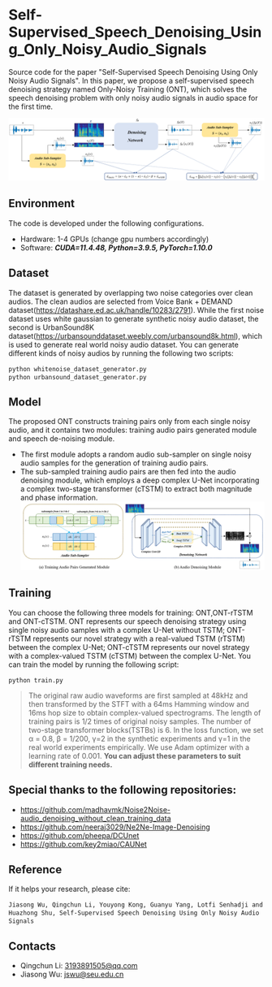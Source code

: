 # Self-Supervised_Speech_Denoising_Using_Only_Noisy_Audio_Signals

Source code for the paper "Self-Supervised Speech Denoising Using Only Noisy Audio Signals". In this paper, we propose a self-supervised speech denoising strategy named Only-Noisy Training (ONT), which solves the speech denoising problem with only noisy audio signals in audio space for the first time. 

![./SNA_DF.PNG](./SNA_DF.png)

## Environment

The code is developed under the following configurations.
- Hardware: 1-4 GPUs (change gpu numbers accordingly)
- Software: ***CUDA=11.4.48, Python=3.9.5, PyTorch=1.10.0***


## Dataset

The dataset is generated by overlapping two noise categories over clean audios. The clean audios are selected from Voice Bank + DEMAND dataset(https://datashare.ed.ac.uk/handle/10283/2791). While the first noise dataset uses white gaussian to generate synthetic noisy audio dataset, the second is UrbanSound8K dataset(https://urbansounddataset.weebly.com/urbansound8k.html), which is used to generate real world noisy audio dataset. You can generate different kinds of noisy audios by running the following two scripts:
```
python whitenoise_dataset_generator.py
python urbansound_dataset_generator.py
```

## Model

The proposed ONT constructs training pairs only from each single noisy audio, and it contains two modules: training audio pairs generated module and speech de-noising module.
- The first module adopts a random audio sub-sampler on single noisy audio samples for the generation of training audio pairs. 
- The sub-sampled training audio pairs are then fed into the audio denoising module, which employs a deep complex U-Net incorporating a complex two-stage transformer (cTSTM) to extract both magnitude and phase information.
![./models.PNG](./models.png)
## Training

You can choose the following three models for training: ONT,ONT-rTSTM and ONT-cTSTM. ONT represents our speech denoising strategy using single noisy audio samples with a complex U-Net without TSTM; ONT-rTSTM represents our novel strategy with a real-valued TSTM (rTSTM) between the complex U-Net; ONT-cTSTM represents our novel strategy with a complex-valued TSTM (cTSTM) between the complex U-Net. You can train the model by running the following script:
```
python train.py
```
> The original raw audio waveforms are first sampled at 48kHz and then transformed by the STFT with a 64ms Hamming window and 16ms hop size to obtain complex-valued spectrograms. The length of training pairs is 1/2 times of original noisy samples. The number of two-stage transformer blocks(TSTBs) is 6. In the loss function, we set α = 0.8, β = 1/200, γ=2 in the synthetic experiments and γ=1 in the real world experiments empirically. We use Adam optimizer with a learning rate of 0.001. **You can adjust these parameters to suit different training needs.**

## Special thanks to the following repositories:
- https://github.com/madhavmk/Noise2Noise-audio_denoising_without_clean_training_data
- https://github.com/neeraj3029/Ne2Ne-Image-Denoising
- https://github.com/pheepa/DCUnet
- https://github.com/key2miao/CAUNet

## Reference
If it helps your research, please cite:
```
Jiasong Wu, Qingchun Li, Youyong Kong, Guanyu Yang, Lotfi Senhadji and Huazhong Shu, Self-Supervised Speech Denoising Using Only Noisy Audio Signals

```
## Contacts
- Qingchun Li: 3193891505@qq.com
- Jiasong Wu: jswu@seu.edu.cn
